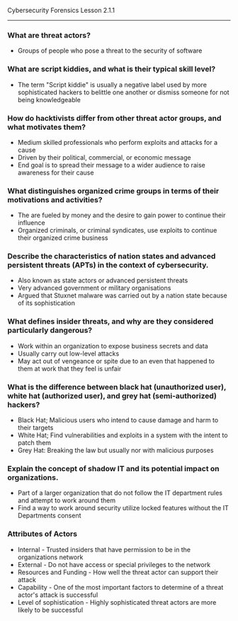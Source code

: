 Cybersecurity Forensics Lesson 2.1.1
___
### What are threat actors?
- Groups of people who pose a threat to the security of software

### What are script kiddies, and what is their typical skill level?
- The term "Script kiddie" is usually a negative label used by more sophisticated hackers to belittle one another or dismiss someone for not being knowledgeable

### How do hacktivists differ from other threat actor groups, and what motivates them?
- Medium skilled professionals who perform exploits and attacks for a cause
- Driven by their political, commercial, or economic message
- End goal is to spread their message to a wider audience to raise awareness for their cause
  
### What distinguishes organized crime groups in terms of their motivations and activities?
- The are fueled by money and the desire to gain power to continue their influence
- Organized criminals, or criminal syndicates, use exploits to continue their organized crime business

### Describe the characteristics of nation states and advanced persistent threats (APTs) in the context of cybersecurity.
- Also known as state actors or advanced persistent threats
- Very advanced government or military organisations
- Argued that Stuxnet malware was carried out by a nation state because of its sophistication

### What defines insider threats, and why are they considered particularly dangerous?
  - Work within an organization to expose business secrets and data
  - Usually carry out low-level attacks
  - May act out of vengeance or spite due to an even that happened to them at work that they feel is unfair
  
### What is the difference between black hat (unauthorized user), white hat (authorized user), and grey hat (semi-authorized) hackers?
- Black Hat; Malicious users who intend to cause damage and harm to their targets
- White Hat; Find vulnerabilities and exploits in a system with the intent to patch them
- Grey Hat: Breaking the law but usually nor with malicious purposes

### Explain the concept of shadow IT and its potential impact on organizations.
- Part of a larger organization that do not follow the IT department rules and attempt to work around them
- Find a way to work around security utilize locked features without the IT Departments consent

### Attributes of Actors
- Internal - Trusted insiders that have permission to be in the organizations network
- External - Do not have access or special privileges to the network
- Resources and Funding - How well the threat actor can support their attack
- Capability -  One of the most important factors to determine of a threat actor's attack is successful
- Level of sophistication - Highly sophisticated threat actors are more likely to be successful